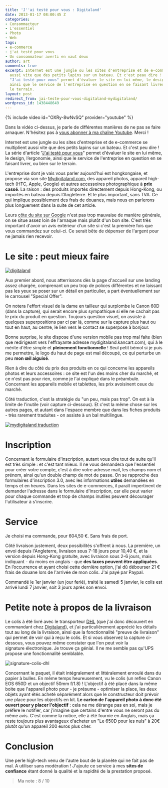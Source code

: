 ```yaml
---
title: 'J''ai testé pour vous : Digitaland'
date: 2013-01-17 08:00:45 Z
categories:
- Consommacteur
- L'essentiel
- Photo
- Web
tags:
- e-commerce
- j'ai testé pour vous
- Un consommateur averti en vaut deux
author: art
comments: true
excerpt: Internet est une jungle ou les sites d'entreprise et de e-commerce se multiplient
  aussi vite que des petits lapins sur un bateau. Et c'est peau dire ! La série d'article
  "J'ai testé pour vous" permet d'évaluer le site en lui même, le design, l’ergonomie,
  ainsi que le service de l'entreprise en question en se faisant livrer, ou bien sur
  le terrain.
layout: post
redirect_from: jai-teste-pour-vous-digitaland-mydigitaland/
wordpress_id: 1438448649
---
```


{% include video id="OXRy-8wNvSQ" provider="youtube" %}

Dans la vidéo ci-dessus, je parle de différentes manières de ne pas se faire arnaquer.  N'hésitez pas à [vous abonner à ma chaîne Youtube](https://www.youtube.com/user/lacostearthur?sub_confirmation=1). Merci !

Internet est une jungle ou les sites d'entreprise et de e-commerce se multiplient aussi vite que des petits lapins sur un bateau. Et c'est peu dire ! La série d'article "[J'ai testé pour vous](https://irz.fr/recherche?q=jai-teste-pour-vous)" permet d'évaluer le site en lui même, le design, l’ergonomie, ainsi que le service de l'entreprise en question en se faisant livrer, ou bien sur le terrain.

L'entreprise dont je vais vous parler aujourd'hui est hongkongaise, et propose via son site [Mydigitaland.com](http://www.mydigitaland.com/), des appareil photos, appareil high-tech (HTC, Apple, Google) et autres accessoires photographique à **prix cassé**. La raison : des produits importés directement depuis Hong-Kong, ou importés en bateau depuis l'Angleterre. Et le plus important, sans TVA. Ce qui implique possiblement des frais de douanes, mais nous en parlerons plus longuement dans la suite de cet article.

Leurs [côte du site sur Google](http://www.google.fr/products/seller?zmi=mydigitaland.com) n'est pas trop mauvaise de manière générale, on se situe assez loin de l'arnaque mais plutôt d'un bon site. C'est très important d'avoir un avis extérieur d'un site si c'est la première fois que vous commandez sur celui-ci. Ce serait bête de dépenser de l'argent pour ne jamais rien recevoir.



# Le site : peut mieux faire



<a href="https://static.irz.fr/2013/01/digitaland.png"><img alt="digitaland" data-src="https://static.irz.fr/2013/01/digitaland.png" src="https://static.irz.fr/thumb.php?size=<100&crop=0&src=https://static.irz.fr/2013/01/digitaland.png" /></a>

Aux premier abord, nous atterrissons dès la page d'accueil sur une landing assez chargée, comprenant un peu trop de polices différentes et ne laissant pas les yeux se poser sur un détail en particulier, a part éventuellement sur le carrousel "Special Offer".

On notera l'effort visuel de la dame en tailleur qui surplombe le Canon 60D (dans la capture), qui serait encore plus sympathique si elle ne cachait pas le prix du produit en question. Toujours question visuel, on assiste à quelques superpositions par ci par là, comme sur la capture plus haut ou tout en haut, au centre, le lien vers le contact se superpose à bonjour.

Bonne surprise, le site dispose d'une version mobile pas trop mal faite (bien que redirigeant vers l'effrayante adresse mydigitaland.kancart.com), qui à le mérite d'être simple et **pleinement fonctionnelle** ! Seul petit bémol si je puis me permettre, le logo du haut de page est mal découpé, ce qui perturbe un peu **mon œil aiguisé**.

Rien à dire du côté du prix des produits en ce qui concerne les appareils photos et leurs accessoires : ce site est l'un des moins cher du marché, et ce n'est pas pour rien, comme je l'ai expliqué dans le préambule. Concernant les appareils mobile et tablettes, les prix avoisinent ceux du marché.

Côté traduction, c'est la stratégie du "un peu, mais pas trop". On est à la limite de l'inutile (voir capture ci-dessous). Et c'est la même chose sur les autres pages, et autant dans l'espace membre que dans les fiches produits - très rarement traduites - on assiste à un bal multilingue.

<a href="https://static.irz.fr/2013/01/mydigitaland-traduction-e1358343112171.png"><img alt="mydigitaland traduction" data-src="https://static.irz.fr/2013/01/mydigitaland-traduction-e1358343112171.png" src="https://static.irz.fr/thumb.php?size=<100&crop=0&src=https://static.irz.fr/2013/01/mydigitaland-traduction-e1358343112171.png" /></a>



# Inscription



Concernant le formulaire d'inscription, autant vous dire tout de suite qu'il est très simple : et c'est tant mieux. Il ne vous demandera que l'essentiel pour créer votre compte, c'est à dire votre adresse mail, les champs nom et prénom, ainsi qu'un double champ de mot de passe. On se rapproche des formulaires d'inscription 3.0, avec les informations **utiles** demandées en temps et en heures. Dans les sites de e-commerces, il paraît impertinent de demander l'adresse dans le formulaire d'inscription, car elle peut varier pour chaque commande et trop de champs inutiles peuvent décourager l'utilisateur à s'inscrire.



# Service



Je choisi ma commande, pour 604,50 €. Sans frais de port.

Côté livraison justement, deux possibilités s'offrent à nous. La première, un envoi depuis l'Angleterre, livraison sous 7-18 jours pour 10,40 €, et la version depuis Hong-Kong gratuite, avec livraison sous 2-6 jours, mais indiquant - du moins en anglais - que **des taxes peuvent être appliquées**. En l’occurrence et ayant choisi cette dernière option, j'ai dû débourser 21 € frais de douane lors de l'arrivée de mon colis. J'ai payé par Paypal.

Commandé le 1er janvier (un jour ferié), traité le samedi 5 janvier, le colis est arrivé lundi 7 janvier, soit 3 jours après son envoi.



# Petite note à propos de la livraison



Le colis à été livré avec le transporteur [DHL](http://www.dhl.fr/fr.html) (que j'ai donc découvert en commandant chez [Digitaland](http://www.mydigitaland.com)), et j'ai particulièrement apprécié les détails tout au long de la livraison, ainsi que la fonctionnalité "preuve de livraison" qui permet de voir qui à reçu le colis. Et si vous observez la capture ci-dessous, vous pouvez même constater que l'on peut voir la signature électronique. Je trouve ça génial. Il ne me semble pas qu'UPS propose une fonctionnalité semblable.

<img alt="signature-colis-dhl" data-src="https://static.irz.fr/2013/01/signature-colis-dhl.png" src="https://static.irz.fr/thumb.php?size=<100&crop=0&src=https://static.irz.fr/2013/01/signature-colis-dhl.png" />

Concernant le paquet, il était intégralement et littéralement enroulé dans du papier à bulles. En même temps heureusement, vu le colis (un reflex Canon EOS 650D et un objectif 50mm f/1.8) ! L'objectif à été placé dans la même boite que l'appareil photo pour - je présume - optimiser la place, les deux objets ayant étés acheté séparément alors que le constructeur doit prévoir une place pour les objectifs en kit. **Le carton de l'appareil photo à donc été ouvert pour y placer l'objectif** : cela ne me dérange pas en soi, mais je préfère le notifier, car j'imagine que certains d'entre vous ne seront pas du même avis. C'est comme la notice, elle à été fournie en Anglais, mais ça reste toujours plus avantageux d'acheter un "Le 650D pour les nuls" à 20€ plutôt qu'un appareil 200 euros plus cher.



# Conclusion



Une perle high-tech venu de l'autre bout de la planète qui ne fait pas de mal. A utiliser sans modération ! J'ajoute ce service à mes **sites de confiance** étant donné la qualité et la rapidité de la prestation proposé.



<blockquote>Ma note : 8 / 10</blockquote>
